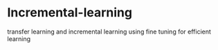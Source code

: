 # Incremental-learning
transfer learning and incremental learning using fine tuning for efficient learning 
